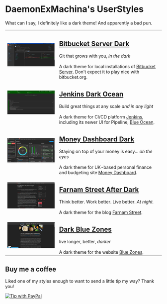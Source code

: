 # DaemonExMachina's UserStyles

What can I say, I definitely like a dark theme! And apparently a bad pun.

| | |
| --- | --- |
| [<img src="bitbucket/screenshot.png" width="400px"></img>][Bitbucket Server Dark] | <h2>[Bitbucket Server Dark]</h2>Git that grows with you, *in the dark*<br/><br/>A dark theme for local installations of [Bitbucket Server]. Don't expect it to play nice with bitbucket.org. |
| [<img src="jenkins/screenshot.png" width="400px"></img>][Jenkins Dark Ocean] | <h2>[Jenkins Dark Ocean]</h2>Build great things at any scale *and in any light*<br/><br/>A dark theme for CI/CD platform [Jenkins], including its newer UI for Pipeline, [Blue Ocean]. |
| [<img src="money-dashboard/screenshot.png" width="400px"></img>][Money Dashboard Dark] | <h2>[Money Dashboard Dark]</h2>Staying on top of your money is easy... *on the eyes*<br/><br/>A dark theme for UK-based personal finance and budgeting site [Money Dashboard]. |
| [<img src="fs-blog/screenshot.png" width="400px"></img>][Farnam Street After Dark] | <h2>[Farnam Street After Dark]</h2>Think better. Work better. Live better. *At night.*<br/><br/>A dark theme for the blog [Farnam Street]. |
| [<img src="blue-zones/screenshot.png" width="400px"></img>][Dark Blue Zones] | <h2>[Dark Blue Zones]</h2>live longer, better, *darker*<br/><br/>A dark theme for the website [Blue Zones]. |

## Buy me a coffee

Liked one of my styles enough to want to send a little tip my way? Thank you!

[![Tip with PayPal]][PayPalMe]

[Bitbucket Server]: https://bitbucket.org/product/enterprise
[Bitbucket Server Dark]: https://github.com/DaemonExMachina/userstyles/blob/master/bitbucket/README.md

[Jenkins]: https://jenkins.io
[Blue Ocean]: https://jenkins.io/projects/blueocean/
[Jenkins Dark Ocean]: https://github.com/DaemonExMachina/userstyles/blob/master/jenkins/README.md

[Money Dashboard]: https://moneydashboard.com
[Money Dashboard Dark]: https://github.com/DaemonExMachina/userstyles/blob/master/money-dashboard/README.md

[Farnam Street]: https://fs.blog
[Farnam Street After Dark]: https://github.com/DaemonExMachina/userstyles/blob/master/fs-blog/README.md

[Blue Zones]: https://bluezones.com
[Dark Blue Zones]: https://github.com/DaemonExMachina/userstyles/blob/master/blue-zones/README.md

[Tip with PayPal]: https://www.paypalobjects.com/en_GB/i/btn/btn_donate_SM.gif
[PayPalMe]: https://paypal.me/AMShepherd

